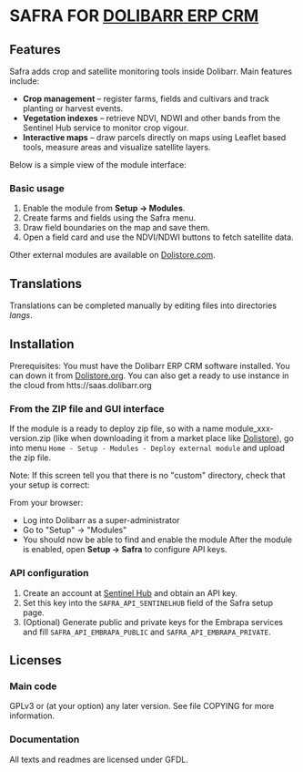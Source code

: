 # SAFRA FOR [DOLIBARR ERP CRM](https://www.dolibarr.org)

## Features

Safra adds crop and satellite monitoring tools inside Dolibarr. Main features include:

* **Crop management** – register farms, fields and cultivars and track planting or harvest events.
* **Vegetation indexes** – retrieve NDVI, NDWI and other bands from the Sentinel Hub service to monitor crop vigour.
* **Interactive maps** – draw parcels directly on maps using Leaflet based tools, measure areas and visualize satellite layers.

Below is a simple view of the module interface:

<!--
![Screenshot safra](img/screenshot_safra.png?raw=true "Safra"){imgmd}
-->

### Basic usage
1. Enable the module from **Setup -> Modules**.
2. Create farms and fields using the Safra menu.
3. Draw field boundaries on the map and save them.
4. Open a field card and use the NDVI/NDWI buttons to fetch satellite data.


Other external modules are available on [Dolistore.com](https://www.dolistore.com).

## Translations

Translations can be completed manually by editing files into directories *langs*.

<!--
This module contains also a sample configuration for Transifex, under the hidden directory [.tx](.tx), so it is possible to manage translation using this service.

For more information, see the [translator's documentation](https://wiki.dolibarr.org/index.php/Translator_documentation).

There is a [Transifex project](https://transifex.com/projects/p/dolibarr-module-template) for this module.
-->


## Installation

Prerequisites: You must have the Dolibarr ERP CRM software installed. You can down it from [Dolistore.org](https://www.dolibarr.org).
You can also get a ready to use instance in the cloud from htts://saas.dolibarr.org


### From the ZIP file and GUI interface

If the module is a ready to deploy zip file, so with a name module_xxx-version.zip (like when downloading it from a market place like [Dolistore](https://www.dolistore.com)),
go into menu ```Home - Setup - Modules - Deploy external module``` and upload the zip file.

Note: If this screen tell you that there is no "custom" directory, check that your setup is correct:

<!--

- In your Dolibarr installation directory, edit the ```htdocs/conf/conf.php``` file and check that following lines are not commented:

    ```php
    //$dolibarr_main_url_root_alt ...
    //$dolibarr_main_document_root_alt ...
    ```

- Uncomment them if necessary (delete the leading ```//```) and assign a sensible value according to your Dolibarr installation

    For example :

    - UNIX:
        ```php
        $dolibarr_main_url_root_alt = '/custom';
        $dolibarr_main_document_root_alt = '/var/www/Dolibarr/htdocs/custom';
        ```

    - Windows:
        ```php
        $dolibarr_main_url_root_alt = '/custom';
        $dolibarr_main_document_root_alt = 'C:/My Web Sites/Dolibarr/htdocs/custom';
        ```
-->

<!--

### From a GIT repository

Clone the repository in ```$dolibarr_main_document_root_alt/safra```

```sh
cd ....../custom
git clone git@github.com:gitlogin/safra.git safra
```

-->


From your browser:

  - Log into Dolibarr as a super-administrator
  - Go to "Setup" -> "Modules"
  - You should now be able to find and enable the module
After the module is enabled, open **Setup -> Safra** to configure API keys.

### API configuration
1. Create an account at [Sentinel Hub](https://www.sentinel-hub.com/) and obtain an API key.
2. Set this key into the `SAFRA_API_SENTINELHUB` field of the Safra setup page.
3. (Optional) Generate public and private keys for the Embrapa services and fill
   `SAFRA_API_EMBRAPA_PUBLIC` and `SAFRA_API_EMBRAPA_PRIVATE`.




## Licenses

### Main code

GPLv3 or (at your option) any later version. See file COPYING for more information.

### Documentation

All texts and readmes are licensed under GFDL.
